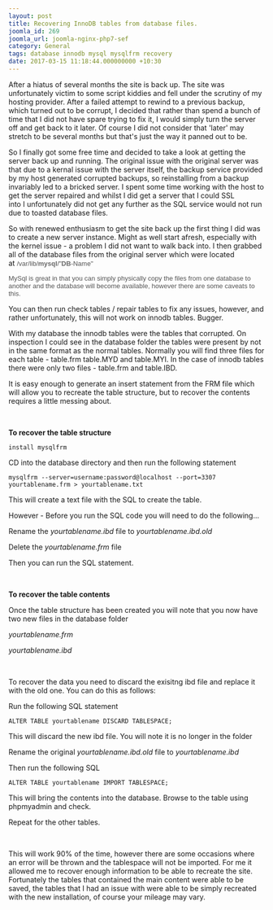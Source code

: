 ```yaml
---
layout: post
title: Recovering InnoDB tables from database files.
joomla_id: 269
joomla_url: joomla-nginx-php7-sef
category: General
tags: database innodb mysql mysqlfrm recovery
date: 2017-03-15 11:18:44.000000000 +10:30
---
```

<p>After a hiatus of several months the site is back up. The site was unfortunately victim to some script kiddies and fell under the scrutiny of my hosting provider. After a failed attempt to rewind to a previous backup, which turned out to be corrupt, I decided that rather than spend a bunch of time that I did not have spare trying to fix it, I would simply turn the server off and get back to it later. Of course I did not consider that 'later' may stretch to be several months but that's just the way it panned out to be.</p>
<p>So I&nbsp;finally got some free time and&nbsp;decided to take a look at getting the server&nbsp;back up and running. The original&nbsp;issue with the original server was that due to a kernal issue with the server itself, the backup service provided by my host generated corrupted backups, so reinstalling from a backup invariably led to a bricked server. I spent some time working with the host to get the server repaired and whilst I did get a server that I could SSL into&nbsp;I&nbsp;unfortunately did not get any further as the SQL service would not run due to toasted database files.</p>
<p>So with renewed enthusiasm to get the site back up the first thing I did was to create a new server instance. Might as well start afresh, especially with the kernel issue - a problem I did not want to walk back into. I then grabbed all of the database files from the original server which were located at&nbsp;<span style="color: #545454; font-family: arial, sans-serif; font-size: small; font-variant-ligatures: normal; orphans: 2; widows: 2;">/var/lib/</span><span style="font-weight: bold; color: #6a6a6a; font-family: arial, sans-serif; font-size: small; font-variant-ligatures: normal; orphans: 2; widows: 2;">mysql</span><span style="color: #545454; font-family: arial, sans-serif; font-size: small; font-variant-ligatures: normal; orphans: 2; widows: 2;">/"</span><span style="font-weight: bold; color: #6a6a6a; font-family: arial, sans-serif; font-size: small; font-variant-ligatures: normal; orphans: 2; widows: 2;">DB</span><span style="color: #545454; font-family: arial, sans-serif; font-size: small; font-variant-ligatures: normal; orphans: 2; widows: 2;">-Name"</span></p>
<p><span style="color: #545454; font-family: arial, sans-serif; font-size: small; font-variant-ligatures: normal; orphans: 2; widows: 2;">MySql is great in that you can simply physically copy the files from one database to another and the database will become available, however there are some caveats to this.&nbsp;</span></p>
<p>You can then run check tables / repair tables to fix any issues, however, and rather unfortunately, this will not work on innodb tables. Bugger.</p>
<p>With my database the innodb tables were the tables that corrupted. On inspection I could see in the database folder the tables were present by not in the same format as the normal tables. Normally you will find three files for each table -&nbsp;table.frm table.MYD and table.MYI. In the case of innodb tables there were only two files - table.frm and table.IBD.</p>
<p>It is easy enough to generate an insert statement from the FRM file which will allow you to recreate the table structure, but to recover the contents requires a little messing about.</p>
<p>&nbsp;</p>
<p><strong>To recover the table structure</strong></p>
<p><code>install mysqlfrm</code></p>
<p>CD into the database directory and then run the following statement</p>
<p><code>mysqlfrm --server=username:password@localhost --port=3307 yourtablename.frm &gt; yourtablename.txt</code></p>
<p>This will create a text file with the SQL to create the table.</p>
<p>However - Before you run the SQL code you will need to do the following...</p>
<p>Rename the <em>yourtablename.ibd</em> file to&nbsp;<em>yourtablename.ibd.old</em></p>
<p>Delete the <em>yourtablename.frm</em> file</p>
<p>Then you can run the SQL statement.&nbsp;</p>
<p>&nbsp;</p>
<p><strong>To recover the table contents</strong></p>
<p>Once the table structure has been created you will note that you now have two new files in the database folder</p>
<p><em>yourtablename.frm</em></p>
<p><em>yourtablename.ibd</em></p>
<p>&nbsp;</p>
<p>To recover the data you need to discard the exisitng ibd file and replace it with the old one. You can do this as follows:</p>
<p>Run the following SQL statement</p>
<p><code>ALTER TABLE yourtablename DISCARD TABLESPACE;</code></p>
<p>This will discard the new ibd file. You will note it is no longer in the folder</p>
<p>Rename the original <em>yourtablename.ibd.old</em> file to&nbsp;<em>yourtablename.ibd</em></p>
<p>Then run the following SQL</p>
<p><code>ALTER TABLE yourtablename IMPORT TABLESPACE;</code></p>
<p>This will bring the contents into the database. Browse to the table using phpmyadmin and check.</p>
<p>Repeat&nbsp;for the other tables.</p>
<p>&nbsp;</p>
<p>This will work 90% of the time, however there are some occasions where an error will be thrown and the tablespace will not be imported. For me it allowed me to recover enough information to be able to recreate the site. Fortunately the tables that contained the main content were able to be saved, the tables that I had an issue with were able to be simply recreated with the new installation, of course your mileage may vary.</p>
<p>&nbsp;</p>
<p>&nbsp;</p>
<p>&nbsp;</p>
<p>&nbsp;</p>
